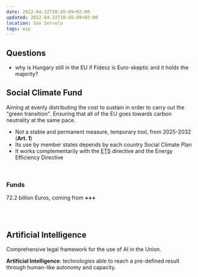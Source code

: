 ```yaml
---
date: 2022-04-22T10:45:09+02:00
updated: 2022-04-22T10:45:09+02:00
location: San Servolo
tags: wip
---
```

## Questions

- why is Hungary still in the EU if Fidesz is Euro-skeptic and it holds the majority?

## Social Climate Fund

Aiming at evenly distributing the cost to sustain in order to carry out the <q>green transition</q>. Ensuring that all of the EU goes towards carbon neutrality at the same pace.

-  Not a stable and permanent measure, temporary tool, from 2025-2032 (**Art. 1**)
- Its use by member states depends by each country Social Climate Plan 
- It works complementarily with the <abbr title='Emission Trading System'>ETS</abbr> directive and the Energy Efficiency Directive

<br>

### Funds

72.2 billion Euros, coming from <b class='missing'>+++</b>

<br>
<br>

## Artificial Intelligence

Comprehensive legal framework for the use of AI in the Union.

**Artificial Intelligence**: technologies able to reach a pre-defined result through human-like autonomy and capacity.


